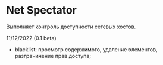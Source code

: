 # Net Spectator
Выполняет контроль доступности сетевых хостов.

11/12/2022 (0.1 beta)
- blacklist: просмотр содержимого, удаление элементов, разграничение прав доступа;